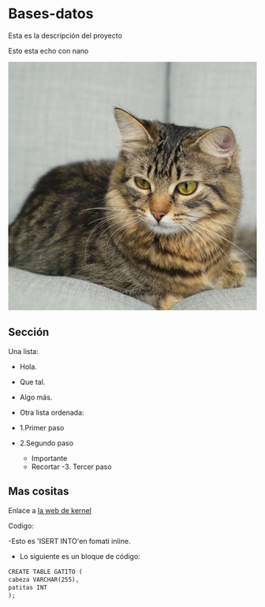 # Bases-datos
Esta es la descripción del proyecto

Esto esta echo con nano

![La mejo imagen de linux](gato.jpeg)

## Sección
Una lista:
- Hola.
- Que tal.
- Algo más.

- Otra lista ordenada:
- 1.Primer paso
- 2.Segundo paso
     -  Importante
     -  Recortar
-3. Tercer paso
## Mas cositas
Enlace a [la web de kernel](https://kernel.org)

Codigo:

-Esto es 'ISERT INTO'en fomati inline.
- Lo siguiente es un bloque de código:

``` 
CREATE TABLE GATITO (
cabeza VARCHAR(255),
patitas INT
);
```
